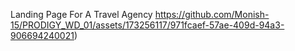 Landing Page For A Travel Agency
https://github.com/Monish-15/PRODIGY_WD_01/assets/173256117/971fcaef-57ae-409d-94a3-906694240021)
